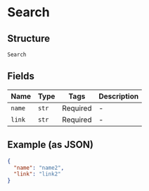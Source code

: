 
# Search

## Structure

`Search`

## Fields

| Name | Type | Tags | Description |
|  --- | --- | --- | --- |
| `name` | `str` | Required | - |
| `link` | `str` | Required | - |

## Example (as JSON)

```json
{
  "name": "name2",
  "link": "link2"
}
```

